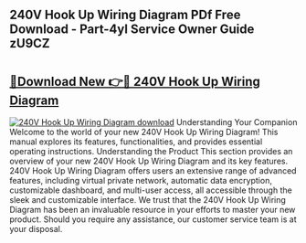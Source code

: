 ## 240V Hook Up Wiring Diagram PDf Free Download - Part-4yl Service Owner Guide zU9CZ

# <h2><a href="http://dfntiu9.blite.top/?on=240V+Hook+Up+Wiring+Diagram">🔗Download New 👉🔴 240V Hook Up Wiring Diagram</a></h2>

[![240V Hook Up Wiring Diagram download](https://i.imgur.com/lujVjoI.png)](http://dfntiu9.blite.top/?on=240V+Hook+Up+Wiring+Diagram)
Understanding Your Companion Welcome to the world of your new 240V Hook Up Wiring Diagram! This manual explores its features, functionalities, and provides essential operating instructions. Understanding the Product This section provides an overview of your new 240V Hook Up Wiring Diagram and its key features. 240V Hook Up Wiring Diagram offers users an extensive range of advanced features, including virtual private network, automatic data encryption, customizable dashboard, and multi-user access, all accessible through the sleek and customizable interface. We trust that the 240V Hook Up Wiring Diagram has been an invaluable resource in your efforts to master your new product. Should you require any assistance, our customer service team is at your disposal.

